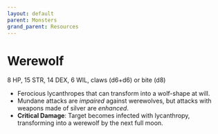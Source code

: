 ```yaml
---
layout: default
parent: Monsters
grand_parent: Resources
---
```


# Werewolf

8 HP, 15 STR, 14 DEX, 6 WIL, claws (d6+d6) or bite (d8)

- Ferocious lycanthropes that can transform into a wolf-shape at will.
- Mundane attacks are _impaired_ against werewolves, but attacks with weapons made of silver are _enhanced_.
- **Critical Damage**: Target becomes infected with lycanthropy, transforming into a werewolf by the next full moon.
